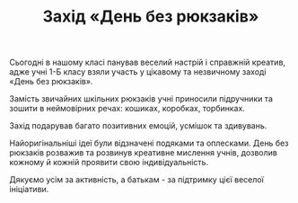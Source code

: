 ﻿---
title: Захід «День без рюкзаків»
---

Сьогодні в нашому класі панував веселий настрій і справжній креатив, адже учні 1-Б класу взяли участь у цікавому та незвичному заході «День без рюкзаків».

Замість звичайних шкільних рюкзаків учні приносили підручники та зошити в неймовірних речах: кошиках, коробках,  торбинках. 

Захід подарував багато позитивних емоцій, усмішок та здивувань.

Найоригінальніші ідеї були відзначені подяками та оплесками. День без рюкзаків розважив та розвинув креативне мислення учнів, дозволив кожному й кожній проявити свою індивідуальність.

Дякуємо усім за активність,  а батькам - за підтримку цієї веселої ініціативи.

<fbvideo id="2109643209461261" />